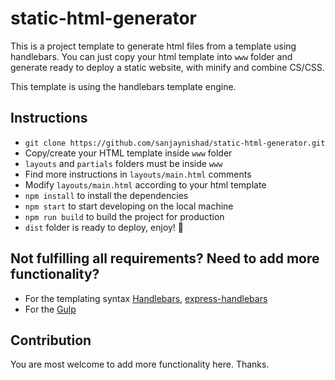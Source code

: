 # static-html-generator
This is a project template to generate html files from a template using handlebars.
You can just copy your html template into `www` folder and generate ready to deploy a static website, with minify and combine CS/CSS.

This template is using the handlebars template engine.

## Instructions
- `git clone https://github.com/sanjaynishad/static-html-generator.git`
- Copy/create your HTML template inside `www` folder
- `layouts` and `partials` folders must be inside `www`
- Find more instructions in `layouts/main.html` comments
- Modify `layouts/main.html` according to your html template
- `npm install` to install the dependencies
- `npm start` to start developing on the local machine
- `npm run build` to build the project for production
- `dist` folder is ready to deploy, enjoy! 🙂

## Not fulfilling all requirements? Need to add more functionality?
- For the templating syntax [Handlebars](https://handlebarsjs.com/), [express-handlebars](https://github.com/express-handlebars/express-handlebars)
- For the [Gulp](https://gulpjs.com/)

## Contribution
You are most welcome to add more functionality here. Thanks.
